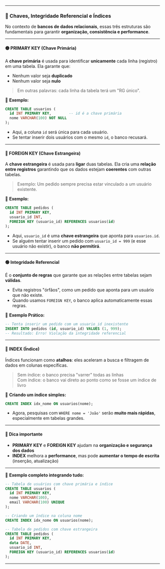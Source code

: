 
---

### 🔑 Chaves, Integridade Referencial e Índices

No contexto de **bancos de dados relacionais**, essas três estruturas são fundamentais para garantir **organização, consistência e performance**.

---

#### 🟡 PRIMARY KEY (Chave Primária)

A **chave primária** é usada para identificar **unicamente** cada linha (registro) em uma tabela. Ela garante que:

- Nenhum valor seja **duplicado**
- Nenhum valor seja **nulo**

> Em outras palavras: cada linha da tabela terá um "RG único".

📌 **Exemplo:**

```sql
CREATE TABLE usuarios (
  id INT PRIMARY KEY,        -- id é a chave primária
  nome VARCHAR(100) NOT NULL
);
```

- Aqui, a coluna `id` será única para cada usuário.
- Se tentar inserir dois usuários com o mesmo `id`, o banco recusará.

---

#### 🔵 FOREIGN KEY (Chave Estrangeira)

A **chave estrangeira** é usada para **ligar** duas tabelas. Ela cria uma **relação entre registros** garantindo que os dados estejam **coerentes** com outras tabelas.

> Exemplo: Um pedido sempre precisa estar vinculado a um usuário existente.

📌 **Exemplo:**

```sql
CREATE TABLE pedidos (
  id INT PRIMARY KEY,
  usuario_id INT,
  FOREIGN KEY (usuario_id) REFERENCES usuarios(id)
);
```

- Aqui, `usuario_id` é uma **chave estrangeira** que aponta para `usuarios.id`.
- Se alguém tentar inserir um pedido com `usuario_id = 999` (e esse usuário não existir), o banco **não permitirá**.

---

#### 🟢 Integridade Referencial

É o **conjunto de regras** que garante que as relações entre tabelas sejam **válidas**.

- Evita registros "órfãos", como um pedido que aponta para um usuário que não existe.
- Quando usamos `FOREIGN KEY`, o banco aplica automaticamente essas regras.

📌 **Exemplo Prático:**

```sql
-- Tenta inserir um pedido com um usuario_id inexistente
INSERT INTO pedidos (id, usuario_id) VALUES (1, 999);
-- Resultado: Erro! Violação da integridade referencial
```

---

#### 🔴 INDEX (Índice)

Índices funcionam como **atalhos**: eles aceleram a busca e filtragem de dados em colunas específicas.

> Sem índice: o banco precisa "varrer" todas as linhas  
> Com índice: o banco vai direto ao ponto como se fosse um índice de livro

📌 **Criando um índice simples:**

```sql
CREATE INDEX idx_nome ON usuarios(nome);
```

- Agora, pesquisas com `WHERE nome = 'João'` serão **muito mais rápidas**, especialmente em tabelas grandes.

---

#### 🧠 Dica importante

- **PRIMARY KEY** e **FOREIGN KEY** ajudam na **organização e segurança dos dados**
- **INDEX** melhora a **performance**, mas pode **aumentar o tempo de escrita** (inserção, atualização)

---

📌 **Exemplo completo integrando tudo:**

```sql
-- Tabela de usuários com chave primária e índice
CREATE TABLE usuarios (
  id INT PRIMARY KEY,
  nome VARCHAR(100),
  email VARCHAR(100) UNIQUE
);

-- Criando um índice na coluna nome
CREATE INDEX idx_nome ON usuarios(nome);

-- Tabela de pedidos com chave estrangeira
CREATE TABLE pedidos (
  id INT PRIMARY KEY,
  data DATE,
  usuario_id INT,
  FOREIGN KEY (usuario_id) REFERENCES usuarios(id)
);
```

---
```
